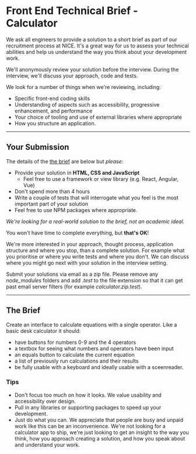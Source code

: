 # Front End Technical Brief - Calculator

We ask all engineers to provide a solution to a short brief as part of our recruitment process at NICE. It's a great way for us to assess your technical abilities and help us understand the way you think about your development work.

We'll anonymously review your solution before the interview. During the interview, we'll discuss your approach, code and tests.

We look for a number of things when we're reviewing, including:

- Specific front-end coding skills
- Understanding of aspects such as accessibility, progressive enhancement, and performance
- Your choice of tooling and use of external libraries where appropriate
- How you structure an application.

---

## Your Submission

The details of the [the brief](#the-brief) are below but _please_:

- Provide your solution in **HTML, CSS and JavaScript**
  - Feel free to use a framework or view library (e.g. React, Angular, Vue)
- Don't spend more than 4 hours
- Write a couple of tests that will interrogate what you feel is the most important part of your solution
- Feel free to use NPM packages where appropriate.

_We're looking for a real-world solution to the brief, not an academic ideal._

You won't have time to complete everything, but **that's OK**!

We're more interested in your approach, thought process, application structure and where you stop, than a complete solution. For example what you prioritise or where you write tests and where you don't. We can discuss where you might go next with your solution in the interview setting.

Submit your solutions via email as a zip file. Please remove any _node_modules_ folders and add _.test_ to the file extension so that it can get past email server filters (for example _calculator.zip.test_).

---

## The Brief

Create an interface to calculate equations with a single operator. Like a basic desk calculator it should:

- have buttons for numbers 0-9 and the 4 operators
- a textbox for seeing what numbers and operators have been input
- an equals button to calculate the current equation
- a list of previously run calculations and their results
- be fully usable with a keyboard and ideally usable with a sceenreader.

### Tips

- Don't focus too much on how it looks. We value usability and accessibility over design.
- Pull in any libraries or supporting packages to speed up your development.
- Just do what you can. We appreciate that people are busy and unpaid work like this can be an inconvenience. We're not looking for a calculator app to ship, we're just looking to get an insight to the way you think, how you approach creating a solution, and how you speak about and understand your work.

